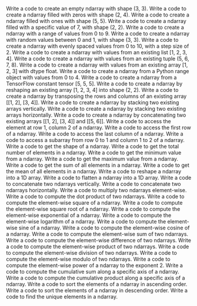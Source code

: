 Write a code to create an empty ndarray with shape (3, 3).
Write a code to create a ndarray filled with zeros with shape (2, 4).
Write a code to create a ndarray filled with ones with shape (5, 5).
Write a code to create a ndarray filled with a specific value of 7, with shape (2, 2).
Write a code to create a ndarray with a range of values from 0 to 9.
Write a code to create a ndarray with random values between 0 and 1, with shape (3, 3).
Write a code to create a ndarray with evenly spaced values from 0 to 10, with a step size of 2.
Write a code to create a ndarray with values from an existing list [1, 2, 3, 4].
Write a code to create a ndarray with values from an existing tuple (5, 6, 7, 8).
Write a code to create a ndarray with values from an existing array [1, 2, 3] with dtype float.
Write a code to create a ndarray from a Python range object with values from 0 to 4.
Write a code to create a ndarray from a TensorFlow constant tensor [5, 5, 5].
Write a code to create a ndarray by reshaping an existing array [1, 2, 3, 4] into shape (2, 2).
Write a code to create a ndarray by transposing the rows and columns of an existing array [[1, 2], [3, 4]].
Write a code to create a ndarray by stacking two existing arrays vertically.
Write a code to create a ndarray by stacking two existing arrays horizontally.
Write a code to create a ndarray by concatenating two existing arrays [[1, 2], [3, 4]] and [[5, 6]].
Write a code to access the element at row 1, column 2 of a ndarray.
Write a code to access the first row of a ndarray.
Write a code to access the last column of a ndarray.
Write a code to access a subarray from row 0 to 1 and column 1 to 2 of a ndarray.
Write a code to get the shape of a ndarray.
Write a code to get the total number of elements in a ndarray.
Write a code to get the minimum value from a ndarray.
Write a code to get the maximum value from a ndarray.
Write a code to get the sum of all elements in a ndarray.
Write a code to get the mean of all elements in a ndarray.
Write a code to reshape a ndarray into a 1D array.
Write a code to flatten a ndarray into a 1D array.
Write a code to concatenate two ndarrays vertically.
Write a code to concatenate two ndarrays horizontally.
Write a code to multiply two ndarrays element-wise.
Write a code to compute the dot product of two ndarrays.
Write a code to compute the element-wise square of a ndarray.
Write a code to compute the element-wise square root of a ndarray.
Write a code to compute the element-wise exponential of a ndarray.
Write a code to compute the element-wise logarithm of a ndarray.
Write a code to compute the element-wise sine of a ndarray.
Write a code to compute the element-wise cosine of a ndarray.
Write a code to compute the element-wise sum of two ndarrays.
Write a code to compute the element-wise difference of two ndarrays.
Write a code to compute the element-wise product of two ndarrays.
Write a code to compute the element-wise division of two ndarrays.
Write a code to compute the element-wise modulo of two ndarrays.
Write a code to compute the element-wise power of a ndarray to the exponent 2.
Write a code to compute the cumulative sum along a specific axis of a ndarray.
Write a code to compute the cumulative product along a specific axis of a ndarray.
Write a code to sort the elements of a ndarray in ascending order.
Write a code to sort the elements of a ndarray in descending order.
Write a code to find the unique elements in a ndarray.